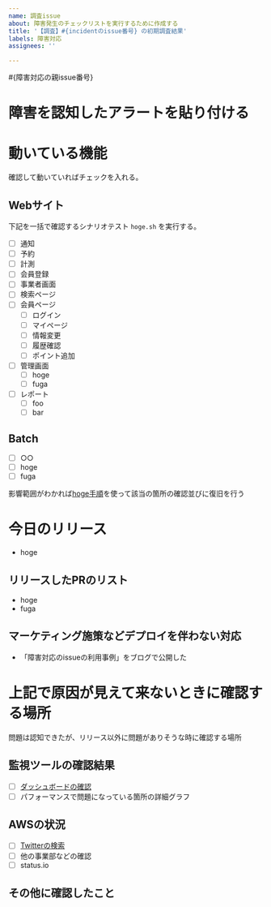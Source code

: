 ```yaml
---
name: 調査issue
about: 障害発生のチェックリストを実行するために作成する
title: '【調査】#{incidentのissue番号} の初期調査結果'
labels: 障害対応
assignees: ''

---
```


#{障害対応の親issue番号}

# 障害を認知したアラートを貼り付ける

# 動いている機能
確認して動いていればチェックを入れる。

## Webサイト
下記を一括で確認するシナリオテスト `hoge.sh` を実行する。

- [ ] 通知
- [ ] 予約
- [ ] 計測
- [ ] 会員登録
- [ ] 事業者画面
- [ ] 検索ページ
- [ ] 会員ページ
  - [ ] ログイン
  - [ ] マイページ
  - [ ] 情報変更
  - [ ] 履歴確認
  - [ ] ポイント追加
- [ ] 管理画面
  - [ ] hoge
  - [ ] fuga
- [ ] レポート
  - [ ] foo
  - [ ] bar

## Batch
- [ ] ○○
- [ ] hoge
- [ ] fuga

影響範囲がわかれば[hoge手順](https://github.com/soudai/incident_issue_template/wiki/%E5%8E%9F%E5%9B%A0%E7%89%B9%E5%AE%9A%E3%81%AE%E3%81%9F%E3%82%81%E3%81%AE%E6%89%8B%E9%A0%86%E6%9B%B8%E3%82%84%E5%BE%A9%E6%97%A7%E6%96%B9%E6%B3%95%E3%81%AE%E6%89%8B%E9%A0%86%E6%9B%B8%E3%81%AA%E3%81%A9%E3%81%8C%E6%9D%A5%E3%82%8B%E3%81%A7%E3%81%82%E3%82%8D%E3%81%86%E3%83%AA%E3%83%B3%E3%82%AF)を使って該当の箇所の確認並びに復旧を行う

# 今日のリリース
- hoge

## リリースしたPRのリスト
- hoge
- fuga

## マーケティング施策などデプロイを伴わない対応
- 「障害対応のissueの利用事例」をブログで公開した

# 上記で原因が見えて来ないときに確認する場所
問題は認知できたが、リリース以外に問題がありそうな時に確認する場所

## 監視ツールの確認結果
- [ ] [ダッシュボードの確認]()
- [ ] パフォーマンスで問題になっている箇所の詳細グラフ

## AWSの状況
- [ ] [Twitterの検索](https://twitter.com/search?q=AWS%20%E9%9A%9C%E5%AE%B3&src=typed_query&f=live)
- [ ] 他の事業部などの確認
- [ ] status.io

## その他に確認したこと

